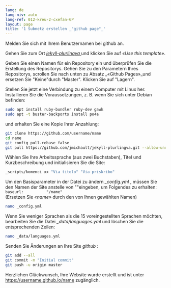```yaml
---
lang: de
lang-niv: auto
lang-ref: 012-kreu-2-cxefan-GP
layout: page
title: '1 Subnetz erstellen _"github page"_'
---
```


Melden Sie sich mit Ihrem Benutzernamen bei github an.  

Gehen Sie zum Ort [ _jekyll-plurlingva_ ](https://github.com/jmichault/jekyll-plurlingva)und klicken Sie auf _«Use this template»_.

Geben Sie einen Namen für ein Repository ein und überprüfen Sie die Erstellung des Repositorys.
Gehen Sie zu den Parametern Ihres Repositorys, scrollen Sie nach unten zu Absatz _«Github Pages»_und ersetzen Sie "Keine"durch "Master". Klicken Sie auf "Lagern".

Stellen Sie jetzt eine Verbindung zu einem Computer mit Linux her.  
Installieren Sie die Voraussetzungen, z. B. wenn Sie sich unter Debian befinden:
```bash
sudo apt install ruby-bundler ruby-dev gawk
sudo apt -t buster-backports install po4a
```

und erhalten Sie eine Kopie Ihrer Anzahlung:
```bash
git clone https://github.com/username/name
cd name
git config pull.rebase false
git pull https://github.com/jmichault/jekyll-plurlingva.git --allow-unrelated-histories
```

Wählen Sie Ihre Arbeitssprache (aus zwei Buchstaben), Titel und Kurzbeschreibung und initialisieren Sie die Site:
```bash
_scripts/komenci xx "Via titolo" "Via priskribo"
```

Um den Basisparameter in der Datei zu ändern _\_config.yml_ , müssen Sie den Namen der Site anstelle von ""eingeben, um Folgendes zu erhalten:  
    `baseurl:          "/name"`  
    (Ersetzen Sie _«name»_ durch den von Ihnen gewählten Namen)
```bash
nano _config.yml
```

Wenn Sie weniger Sprachen als die 15 voreingestellten Sprachen möchten, bearbeiten Sie die Datei _\_data/languages.yml_ und löschen Sie die entsprechenden Zeilen:
```bash
nano _data/languages.yml
```

Senden Sie Änderungen an Ihre Site _github_ :
```bash
git add --all
git commit -m "Initial commit"
git push -u origin master
```

Herzlichen Glückwunsch, Ihre Website wurde erstellt und ist unter https://username.github.io/name zugänglich.

